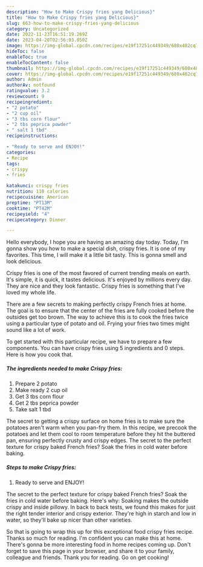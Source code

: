 ```yaml
---
description: "How to Make Crispy fries yang Delicious}"
title: "How to Make Crispy fries yang Delicious}"
slug: 663-how-to-make-crispy-fries-yang-delicious
category: Uncategorized
date: 2022-11-23T16:51:19.269Z
date: 2023-04-20T02:56:03.050Z
image: https://img-global.cpcdn.com/recipes/e19f17251c449349/680x482cq70/crispy-fries-recipe-main-photo.jpg
hideToc: false
enableToc: true
enableTocContent: false
thumbnail: https://img-global.cpcdn.com/recipes/e19f17251c449349/680x482cq70/crispy-fries-recipe-main-photo.jpg
cover: https://img-global.cpcdn.com/recipes/e19f17251c449349/680x482cq70/crispy-fries-recipe-main-photo.jpg
author: Admin
authorAv: notfound
ratingvalue: 3.2
reviewcount: 9
recipeingredient:
- "2 potato"
- "2 cup oil"
- "3 tbs corn flour"
- "2 tbs peprica powder"
- " salt 1 tbd"
recipeinstructions:

- "Ready to serve and ENJOY!"
categories:
- Recipe
tags:
- crispy
- fries

katakunci: crispy fries 
nutrition: 110 calories
recipecuisine: American
preptime: "PT13M"
cooktime: "PT42M"
recipeyield: "4"
recipecategory: Dinner

---
```



Hello everybody, I hope you are having an amazing day today. Today, I'm gonna show you how to make a special dish, crispy fries. It is one of my favorites. This time, I will make it a little bit tasty. This is gonna smell and look delicious.

Crispy fries is one of the most favored of current trending meals on earth. It's simple, it is quick, it tastes delicious. It's enjoyed by millions every day. They are nice and they look fantastic. Crispy fries is something that I've loved my whole life.

There are a few secrets to making perfectly crispy French fries at home. The goal is to ensure that the center of the fries are fully cooked before the outsides get too brown. The way to achieve this is to cook the fries twice using a particular type of potato and oil. Frying your fries two times might sound like a lot of work.


To get started with this particular recipe, we have to prepare a few components. You can have crispy fries using 5 ingredients and 0 steps. Here is how you cook that.

<!--inarticleads1-->

##### The ingredients needed to make Crispy fries:

1. Prepare 2 potato
1. Make ready 2 cup oil
1. Get 3 tbs corn flour
1. Get 2 tbs peprica powder
1. Take  salt 1 tbd


The secret to getting a crispy surface on home fries is to make sure the potatoes aren&#39;t warm when you pan-fry them. In this recipe, we precook the potatoes and let them cool to room temperature before they hit the buttered pan, ensuring perfectly crusty and crispy edges. The secret to the perfect texture for crispy baked French fries? Soak the fries in cold water before baking. 

<!--inarticleads2-->

##### Steps to make Crispy fries:


1. Ready to serve and ENJOY!

The secret to the perfect texture for crispy baked French fries? Soak the fries in cold water before baking. Here&#39;s why: Soaking makes the outside crispy and inside pillowy. In back to back tests, we found this makes for just the right tender interior and crispy exterior. They&#39;re high in starch and low in water, so they&#39;ll bake up nicer than other varieties. 

So that is going to wrap this up for this exceptional food crispy fries recipe. Thanks so much for reading. I'm confident you can make this at home. There's gonna be more interesting food in home recipes coming up. Don't forget to save this page in your browser, and share it to your family, colleague and friends. Thank you for reading. Go on get cooking!
